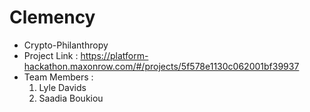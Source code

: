 # Clemency
- Crypto-Philanthropy
- Project Link : https://platform-hackathon.maxonrow.com/#/projects/5f578e1130c062001bf39937
- Team Members :
  1. Lyle Davids
  2. Saadia Boukiou
